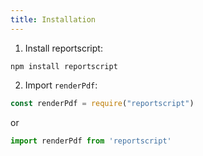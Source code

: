 ```yaml
---
title: Installation
---
```


1. Install reportscript:
```terminal
npm install reportscript
```
2. Import `renderPdf`:
```javascript
const renderPdf = require("reportscript")
```
or 
```javascript
import renderPdf from 'reportscript'
```
